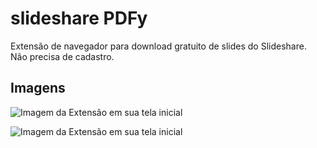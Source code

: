 # slideshare PDFy

Extensão de navegador para download gratuito de slides do Slideshare. Não precisa de cadastro.

## Imagens

![Imagem da Extensão em sua tela inicial](https://i.imgur.com/3SdyOpv.png "Popup Captura 1")

![Imagem da Extensão em sua tela inicial](https://i.imgur.com/Xoz1gsM.png "Popup Captura 2")